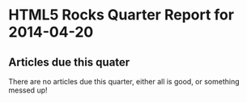 HTML5 Rocks Quarter Report for 2014-04-20
=========================================

Articles due this quater
------------------------

There are no articles due this quarter, either all is good, or something messed up!

